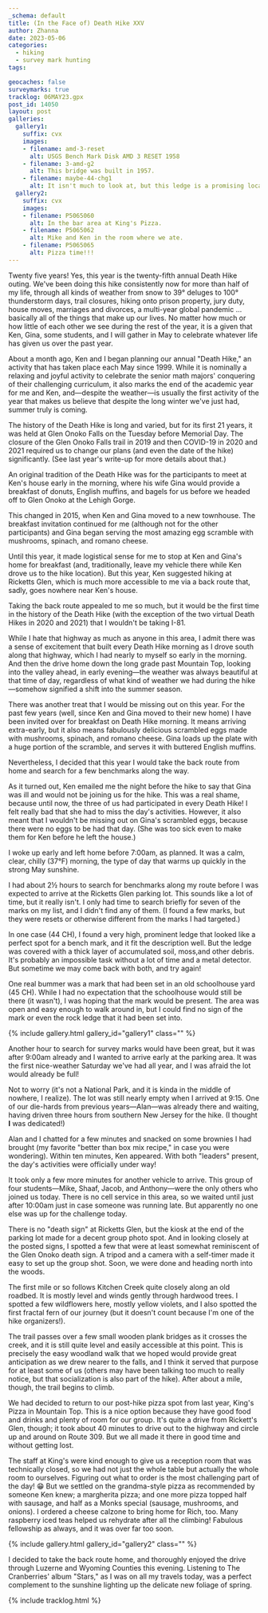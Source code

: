 ```yaml
---
_schema: default
title: (In the Face of) Death Hike XXV
author: Zhanna
date: 2023-05-06
categories: 
  - hiking
  - survey mark hunting
tags:

geocaches: false
surveymarks: true
tracklog: 06MAY23.gpx
post_id: 14050
layout: post  
galleries:
  gallery1:
    suffix: cvx
    images:
    - filename: amd-3-reset
      alt: USGS Bench Mark Disk AMD 3 RESET 1958
    - filename: 3-amd-g2
      alt: This bridge was built in 1957.
    - filename: maybe-44-chg1
      alt: It isn't much to look at, but this ledge is a promising location for 44 CH.           
  gallery2:
    suffix: cvx
    images:
    - filename: P5065060
      alt: In the bar area at King's Pizza.
    - filename: P5065062
      alt: Mike and Ken in the room where we ate.
    - filename: P5065065
      alt: Pizza time!!!       
---
```


Twenty five years! Yes, this year is the twenty-fifth annual Death Hike outing. We've been doing this hike consistently now for more than half of my life, through all kinds of weather from snow to 39° deluges to 100° thunderstorm days, trail closures, hiking onto prison property, jury duty, house moves, marriages and divorces, a multi-year global pandemic ... basically all of the things that make up our lives. No matter how much or how little of each other we see during the rest of the year, it is a given that Ken, Gina, some students, and I will gather in May to celebrate whatever life has given us over the past year.

About a month ago, Ken and I began planning our annual "Death Hike," an activity that has taken place each May since 1999. While it is nominally a relaxing and joyful activity to celebrate the senior math majors' conquering of their challenging curriculum, it also marks the end of the academic year for me and Ken, and—despite the weather—is usually the first activity of the year that makes us believe that despite the long winter we've just had, summer truly is coming.

The history of the Death Hike is long and varied, but for its first 21 years, it was held at Glen Onoko Falls on the Tuesday before Memorial Day. The closure of the Glen Onoko Falls trail in 2019 and then COVID-19 in 2020 and 2021 required us to change our plans (and even the date of the hike) significantly. (See last year's write-up for more details about that.)

An original tradition of the Death Hike was for the participants to meet at Ken's house early in the morning, where his wife Gina would provide a breakfast of donuts, English muffins, and bagels for us before we headed off to Glen Onoko at the Lehigh Gorge.

This changed in 2015, when Ken and Gina moved to a new townhouse. The breakfast invitation continued for me (although not for the other participants) and Gina began serving the most amazing egg scramble with mushrooms, spinach, and romano cheese.

Until this year, it made logistical sense for me to stop at Ken and Gina's home for breakfast (and, traditionally, leave my vehicle there while Ken drove us to the hike location). But this year, Ken suggested hiking at Ricketts Glen, which is much more accessible to me via a back route that, sadly, goes nowhere near Ken's house.

Taking the back route appealed to me so much, but it would be the first time in the history of the Death Hike (with the exception of the two virtual Death Hikes in 2020 and 2021) that I wouldn't be taking I-81. 

While I hate that highway as much as anyone in this area, I admit there was a sense of excitement that built every Death Hike morning as I drove south along that highway, which I had nearly to myself so early in the morning.  And then the drive home down the long grade past Mountain Top, looking into the valley ahead, in early evening—the weather was always beautiful at that time of day, regardless of what kind of weather we had during the hike—somehow signified a shift into the summer season.  

There was another treat that I would be missing out on this year. For the past few years (well, since Ken and Gina moved to their new home) I have been invited over for breakfast on Death Hike morning. It means arriving extra-early, but it also means fabulously delicious scrambled eggs made with mushrooms, spinach, and romano cheese. Gina loads up the plate with a huge portion of the scramble, and serves it with buttered English muffins.

Nevertheless, I decided that this year I would take the back route from home and search for a few benchmarks along the way. 

As it turned out, Ken emailed me the night before the hike to say that Gina was ill and would not be joining us for the hike. This was a real shame, because until now, the three of us had participated in every Death Hike! I felt really bad that she had to miss the day's activities. However, it also meant that I wouldn't be missing out on Gina's scrambled eggs, because there were no eggs to be had that day. (She was too sick even to make them for Ken before he left the house.)

I woke up early and left home before 7:00am, as planned. It was a calm, clear, chilly (37°F) morning, the type of day that warms up quickly in the strong May sunshine. 

I had about 2½ hours to search for benchmarks along my route before I was expected to arrive at the Ricketts Glen parking lot. This sounds like a lot of time, but it really isn't. I only had time to search briefly for seven of the marks on my list, and I didn't find any of them. (I found a few marks, but they were resets or otherwise different from the marks I had targeted.) 

In one case (44 CH), I found a very high, prominent ledge that looked like a perfect spot for a bench mark, and it fit the description well. But the ledge was covered with a thick layer of accumulated soil, moss,and other debris. It's probably an impossible task without a lot of time and a metal detector. But sometime we may come back with both, and try again!

One real bummer was a mark that had been set in an old schoolhouse yard (45 CH). While I had no expectation that the schoolhouse would still be there (it wasn't), I was hoping that the mark would be present. The area was open and easy enough to walk around in, but I could find no sign of the mark or even the rock ledge that it had been set into.

{% include gallery.html gallery_id="gallery1" class="" %}

Another hour to search for survey marks would have been great, but it was after 9:00am already and I wanted to arrive early at the parking area. It was the first nice-weather Saturday we've had all year, and I was afraid the lot would already be full!

Not to worry (it's not a National Park, and it is kinda in the middle of nowhere, I realize). The lot was still nearly empty when I arrived at 9:15. One of our die-hards from previous years—Alan—was already there and waiting, having driven three hours from southern New Jersey for the hike. (I thought **I** was dedicated!)

Alan and I chatted for a few minutes and snacked on some brownies I had brought (my favorite "better than box mix recipe," in case you were wondering). Within ten minutes, Ken appeared. With both "leaders" present, the day's activities were officially under way!

It took only a few more minutes for another vehicle to arrive. This group of four students—Mike, Shaaf, Jacob, and Anthony—were the only others who joined us today. There is no cell service in this area, so we waited until just after 10:00am just in case someone was running late. But apparently no one else was up for the challenge today.

There is no "death sign" at Ricketts Glen, but the kiosk at the end of the parking lot made for a decent group photo spot.  And in looking closely at the posted signs, I spotted a few that were at least somewhat reminiscent of the Glen Onoko death sign. A tripod and a camera with a self-timer made it easy to set up the group shot. Soon, we were done and heading north into the woods. 

The first mile or so follows Kitchen Creek quite closely along an old roadbed. It is mostly level and winds gently through hardwood trees. I spotted a few wildflowers here, mostly yellow violets, and I also spotted the first fractal fern of our journey (but it doesn't count because I'm one of the hike organizers!).  

The trail passes over a few small wooden plank bridges as it crosses the creek, and it is still quite level and easily accessible at this point. This is precisely the easy woodland walk that we hoped would provide great anticipation as we drew nearer to the falls, and I think it served that purpose for at least some of us (others may have been talking too much to really notice, but that socialization is also part of the hike). After about a mile, though, the trail begins to climb.


We had decided to return to our post-hike pizza spot from last year, King's Pizza in Mountain Top. This is a nice option because they have good food and drinks and plenty of room for our group. It's quite a drive from Rickett's Glen, though; it took about 40 minutes to drive out to the highway and circle up and around on Route 309. But we all made it there in good time and without getting lost.

The staff at King's were kind enough to give us a reception room that was technically closed, so we had not just the whole table but actually the whole room to ourselves. Figuring out what to order is the most challenging part of the day! :grin: But we settled on the grandma-style pizza as recommended by someone Ken knew; a margherita pizza; and one more pizza topped half with sausage, and half as a Monks special (sausage, mushrooms, and onions). I ordered a cheese calzone to bring home for Rich, too.  Many raspberry iced teas helped us rehydrate after all the climbing! Fabulous fellowship as always, and it was over far too soon.

{% include gallery.html gallery_id="gallery2" class="" %}

I decided to take the back route home, and thoroughly enjoyed the drive through Luzerne and Wyoming Counties this evening. Listening to The Cranberries' album "Stars," as I was on all my travels today, was a perfect complement to the sunshine lighting up the delicate new foliage of spring.

{% include tracklog.html %}
